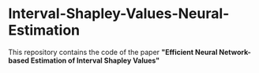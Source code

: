 # Interval-Shapley-Values-Neural-Estimation
This repository contains the code of the paper **"Efficient Neural Network-based Estimation of Interval Shapley Values"**
